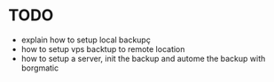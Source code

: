 # TODO

* explain how to setup local backupç
* how to setup vps backtup to remote location
* how to setup a server, init the backup and autome the backup with borgmatic